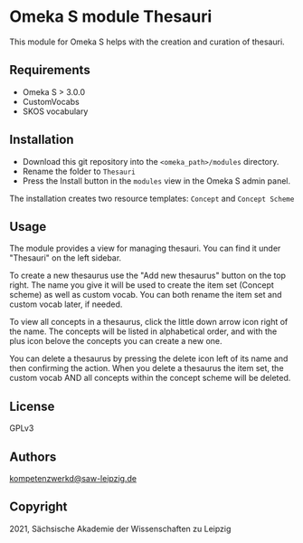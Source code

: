 # Omeka S module Thesauri

This module for Omeka S helps with the creation and curation of thesauri. 

## Requirements

* Omeka S > 3.0.0
* CustomVocabs
* SKOS vocabulary

## Installation

* Download this git repository into the `<omeka_path>/modules` directory.
* Rename the folder to `Thesauri`
* Press the Install button in the `modules` view in the Omeka S admin panel. 

The installation creates two resource templates: `Concept` and `Concept Scheme`

## Usage

The module provides a view for managing thesauri. You can find it under "Thesauri" on the left sidebar.

To create a new thesaurus use the "Add new thesaurus" button on the top right. The name you give it will be used to create the item set (Concept scheme) as well as custom vocab. You can both rename the item set and custom vocab later, if needed.

To view all concepts in a thesaurus, click the little down arrow icon right of the name. The concepts will be listed in alphabetical order, and with the plus icon belove the concepts you can create a new one. 

You can delete a thesaurus by pressing the delete icon left of its name and then confirming the action. When you delete a thesaurus the item set, the custom vocab AND all concepts within the concept scheme will be deleted.

## License

GPLv3

## Authors

kompetenzwerkd@saw-leipzig.de

## Copyright

2021, Sächsische Akademie der Wissenschaften zu Leipzig